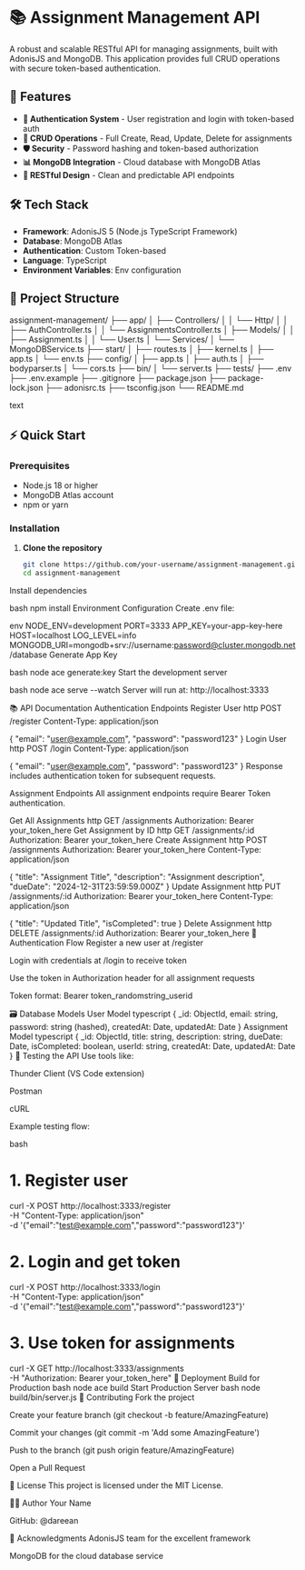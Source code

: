 # 📚 Assignment Management API

A robust and scalable RESTful API for managing assignments, built with AdonisJS and MongoDB. This application provides full CRUD operations with secure token-based authentication.

## 🚀 Features

- **🔐 Authentication System** - User registration and login with token-based auth
- **📝 CRUD Operations** - Full Create, Read, Update, Delete for assignments
- **🛡️ Security** - Password hashing and token-based authorization
- **📊 MongoDB Integration** - Cloud database with MongoDB Atlas
- **🎯 RESTful Design** - Clean and predictable API endpoints

## 🛠️ Tech Stack

- **Framework**: AdonisJS 5 (Node.js TypeScript Framework)
- **Database**: MongoDB Atlas
- **Authentication**: Custom Token-based
- **Language**: TypeScript
- **Environment Variables**: Env configuration

## 📁 Project Structure
assignment-management/
├── app/
│   ├── Controllers/
│   │   └── Http/
│   │       ├── AuthController.ts
│   │       └── AssignmentsController.ts
│   ├── Models/
│   │   ├── Assignment.ts
│   │   └── User.ts
│   └── Services/
│       └── MongoDBService.ts
├── start/
│   ├── routes.ts
│   ├── kernel.ts
│   ├── app.ts
│   └── env.ts
├── config/
│   ├── app.ts
│   ├── auth.ts
│   ├── bodyparser.ts
│   └── cors.ts
├── bin/
│   └── server.ts
├── tests/
├── .env
├── .env.example
├── .gitignore
├── package.json
├── package-lock.json
├── adonisrc.ts
├── tsconfig.json
└── README.md

text

## ⚡ Quick Start

### Prerequisites
- Node.js 18 or higher
- MongoDB Atlas account
- npm or yarn

### Installation

1. **Clone the repository**
   ```bash
   git clone https://github.com/your-username/assignment-management.git
   cd assignment-management
Install dependencies

bash
npm install
Environment Configuration
Create .env file:

env
NODE_ENV=development
PORT=3333
APP_KEY=your-app-key-here
HOST=localhost
LOG_LEVEL=info
MONGODB_URI=mongodb+srv://username:password@cluster.mongodb.net/database
Generate App Key

bash
node ace generate:key
Start the development server

bash
node ace serve --watch
Server will run at: http://localhost:3333

📚 API Documentation
Authentication Endpoints
Register User
http
POST /register
Content-Type: application/json

{
  "email": "user@example.com",
  "password": "password123"
}
Login User
http
POST /login
Content-Type: application/json

{
  "email": "user@example.com",
  "password": "password123"
}
Response includes authentication token for subsequent requests.

Assignment Endpoints
All assignment endpoints require Bearer Token authentication.

Get All Assignments
http
GET /assignments
Authorization: Bearer your_token_here
Get Assignment by ID
http
GET /assignments/:id
Authorization: Bearer your_token_here
Create Assignment
http
POST /assignments
Authorization: Bearer your_token_here
Content-Type: application/json

{
  "title": "Assignment Title",
  "description": "Assignment description",
  "dueDate": "2024-12-31T23:59:59.000Z"
}
Update Assignment
http
PUT /assignments/:id
Authorization: Bearer your_token_here
Content-Type: application/json

{
  "title": "Updated Title",
  "isCompleted": true
}
Delete Assignment
http
DELETE /assignments/:id
Authorization: Bearer your_token_here
🔐 Authentication Flow
Register a new user at /register

Login with credentials at /login to receive token

Use the token in Authorization header for all assignment requests

Token format: Bearer token_randomstring_userid

🗃️ Database Models
User Model
typescript
{
  _id: ObjectId,
  email: string,
  password: string (hashed),
  createdAt: Date,
  updatedAt: Date
}
Assignment Model
typescript
{
  _id: ObjectId,
  title: string,
  description: string,
  dueDate: Date,
  isCompleted: boolean,
  userId: string,
  createdAt: Date,
  updatedAt: Date
}
🧪 Testing the API
Use tools like:

Thunder Client (VS Code extension)

Postman

cURL

Example testing flow:

bash
# 1. Register user
curl -X POST http://localhost:3333/register \
  -H "Content-Type: application/json" \
  -d '{"email":"test@example.com","password":"password123"}'

# 2. Login and get token
curl -X POST http://localhost:3333/login \
  -H "Content-Type: application/json" \
  -d '{"email":"test@example.com","password":"password123"}'

# 3. Use token for assignments
curl -X GET http://localhost:3333/assignments \
  -H "Authorization: Bearer your_token_here"
🚀 Deployment
Build for Production
bash
node ace build
Start Production Server
bash
node build/bin/server.js
🤝 Contributing
Fork the project

Create your feature branch (git checkout -b feature/AmazingFeature)

Commit your changes (git commit -m 'Add some AmazingFeature')

Push to the branch (git push origin feature/AmazingFeature)

Open a Pull Request

📝 License
This project is licensed under the MIT License.

👨‍💻 Author
Your Name

GitHub: @dareean

🙏 Acknowledgments
AdonisJS team for the excellent framework

MongoDB for the cloud database service

